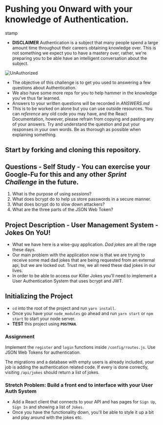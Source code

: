 # Pushing you Onward with your knowledge of Authentication.
stamp
- **DISCLAIMER** Authentication is a subject that many people spend a large amount time throughout their careers obtaining knowledge over. This is not something we expect you to have a mastery over, rather, we're preparing you to be able have an intelligent conversation about the subject.

![UnAuthorized](keep-calm-you-are-not-authorized.png)

- The objective of this challenge is to get you used to answering a few questions about Authentication.
- We also have some more reps for you to help hammer in the knowledge you've thus far learned.
- Answers to your written questions will be recorded in _ANSWERS.md_
- This is to be worked on alone but you can use outside resources. You can _reference_ any old code you may have, and the React Documentation, however, please refrain from copying and pasting any of your answers. Try and understand the question and put your responses in your own words. Be as thorough as possible when explaining something.

## Start by forking and cloning this repository.

## Questions - Self Study - You can exercise your Google-Fu for this and any other _Sprint Challenge_ in the future.

1. What is the purpose of using _sessions_?
2. What does bcrypt do to help us store passwords in a secure manner.
3. What does bcrypt do to slow down attackers?
4. What are the three parts of the JSON Web Token?

## Project Description - User Management System - Jokes On YoU!

- What we have here is a wise-guy application. _Dad jokes_ are all the rage these days.
- Our main problem with the application now is that we are trying to receive some mad dad jokes that are being requested from an external api, but we are locked out. Trust me, we all need these dad jokes in our lives.
- In order to be able to access our Killer Jokes you'll need to implement a User Authentication System that uses bcrypt and JWT.

## Initializing the Project

- `cd` into the root of the project and run `yarn install`.
- Once you have your `node_modules` go ahead and run `yarn start` or `npm start` to start your node server.
- **TEST** this project using **`POSTMAN`**.

### Assignment

Implement the `register` and `login` functions inside `/config/routes.js`. Use JSON Web Tokens for authentication.

The migrations and a database with empty users is already included, your job is adding the authentication related code. If every is done correctly, visiting `/api/jokes` should return a list of jokes.

### Stretch Problem: Build a front end to interface with your User Auth System

- Add a React client that connects to your API and has pages for `Sign Up`, `Sign In` and showing a list of `Jokes`.
- Once you have the functionality down, you'll be able to style it up a bit and play around with the jokes etc.
